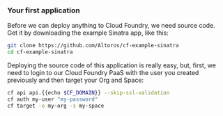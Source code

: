 ### Your first application

Before we can deploy anything to Cloud Foundry, we need source code. Get it by downloading the example Sinatra app, like this:

```sh
git clone https://github.com/Altoros/cf-example-sinatra
cd cf-example-sinatra
```

Deploying the source code of this application is really easy, but, first, we need to login to our Cloud Foundry PaaS with the user you created previously and then target your Org and Space:

```sh
cf api api.{{echo $CF_DOMAIN}} --skip-ssl-validation
cf auth my-user "my-password"
cf target -o my-org -s my-space
```
